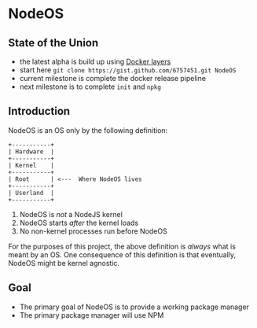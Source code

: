 # NodeOS

## State of the Union

- the latest alpha is build up using [Docker layers](https://github.com/NodeOS/Docker-NodeOS)
- start here `git clone https://gist.github.com/6757451.git NodeOS`
- current milestone is complete the docker release pipeline
- next milestone is to complete `init` and `npkg`

## Introduction

NodeOS is an OS only by the following definition:

```
+-----------+
| Hardware  |
+-----------+
| Kernel    |
+-----------+
| Root      | <---  Where NodeOS lives
+-----------+
| Userland  |
+-----------+
```

1. NodeOS is *not* a NodeJS kernel
2. NodeOS starts *after* the kernel loads
3. No non-kernel processes run before NodeOS

For the purposes of this project, the above definition is *always* what is meant by an OS.
One consequence of this definition is that eventually, NodeOS might be kernel agnostic.

## Goal

- The primary goal of NodeOS is to provide a working package manager
- The primary package manager will use NPM
